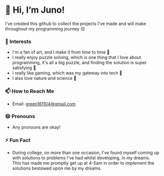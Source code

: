 # 👋 Hi, I’m Juno! 
I've created this github to collect the projects I've made and will make throughout my programming journey 😊

### 👀 Interests
- I'm a fan of art, and I make it from time to time 🌹
- I really enjoy puzzle solving, which is one thing that I love about programming, it's all a big puzzle, and finding the solution is super satisfying 🔆
- I really like gaming, which was my gateway into tech 🎲
- I also love nature and science 🦠

### 📫 How to Reach Me
- Email: [green161104@gmail.com](mailto:green161104@gmail.com)

### 😄 Pronouns
- Any pronouns are okay!
  
### ⚡ Fun Fact
- During college, on more than one occasion, I've found myself coming up with solutions to problems I've had whilst developing, in my dreams. This has made me promptly get up at 4-5am in order to implement the solutions bestowed upon me by my dreams.

<!---
green161104/green161104 is a ✨ special ✨ repository because its `README.md` (this file) appears on your GitHub profile. You can click the Preview link to take a look at your changes.
--->
